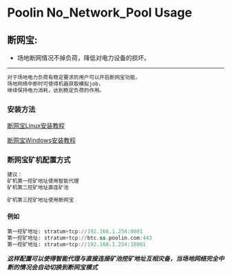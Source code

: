 # Poolin No_Network_Pool Usage

## 断网宝:
- 场地断网情况不掉负荷，降低对电力设备的损坏。
---

```asm
对于场地电力负荷有稳定要求的用户可以开启断网宝功能，
场地网络中断时可使得机器获取模拟job，
继续保持电力消耗，达到稳定负荷的作用。
```


### 安装方法
[断网宝Linux安装教程](https://github.com/iblockin/Poolin-SmartAgentExplan/tree/master/no_nework_pool/Linux)

[断网宝Windows安装教程](https://github.com/iblockin/Poolin-SmartAgentExplan/tree/master/no_nework_pool/Windows)

### 断网宝矿机配置方式

```asm
建议：
矿机第一挖矿地址使用智能代理
矿机第二挖矿地址直连矿池

矿机第三挖矿地址使用断网宝
```

#### 例如
```asm
第一挖矿地址: stratum+tcp://192.168.1.254:8001
第一挖矿地址: stratum+tcp://btc.ss.poolin.com:443
第一挖矿地址: stratum+tcp://192.168.1.254:18001
```

***这样配置可以使得智能代理与直接连接矿池挖矿地址互相灾备，当场地网络完全中断的情况会自动切换到断网宝模式***